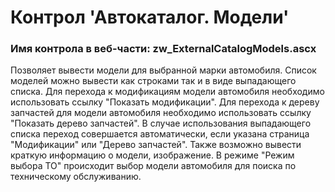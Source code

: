 ﻿---
description: 2.4.9.1
---
# Контрол 'Автокаталог. Модели'
### Имя контрола в веб-части: zw_ExternalCatalogModels.ascx
Позволяет вывести модели для выбранной марки автомобиля. 
Список моделей можно вывести как строками так и в виде выпадающего списка.
Для перехода к модификациям модели автомобиля необходимо использовать ссылку "Показать модификации".
Для перехода к дереву запчастей для модели автомобиля необходимо использовать ссылку "Показать дерево запчастей".
В случае использования выпадающего списка переход совершается автоматически, если указана страница "Модификации" или "Дерево запчастей".
Также возможно вывести краткую информацию о модели, изображение.
В режиме "Режим выбора ТО" происходит выбор модели автомобиля для поиска по техническому обслуживанию.
